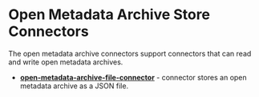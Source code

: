 <!-- SPDX-License-Identifier: Apache-2.0 -->
  
# Open Metadata Archive Store Connectors

The open metadata archive connectors support connectors that can
read and write open metadata archives.


* **[open-metadata-archive-file-connector](open-metadata-archive-file-connector)** - connector stores an
open metadata archive as a JSON file.